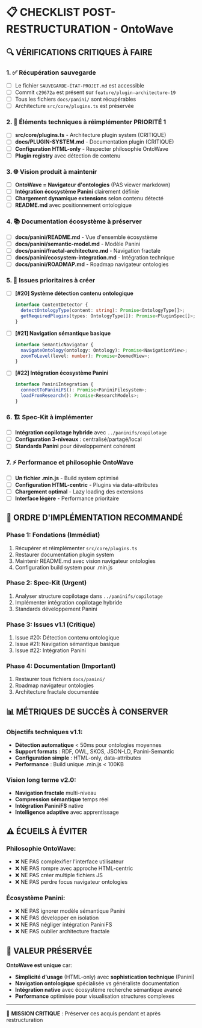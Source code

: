 # 📋 CHECKLIST POST-RESTRUCTURATION - OntoWave

## 🔍 VÉRIFICATIONS CRITIQUES À FAIRE

### 1. ✅ Récupération sauvegarde
- [ ] Le fichier `SAUVEGARDE-ÉTAT-PROJET.md` est accessible
- [ ] Commit `c29672a` est présent sur `feature/plugin-architecture-19`
- [ ] Tous les fichiers `docs/panini/` sont récupérables
- [ ] Architecture `src/core/plugins.ts` est préservée

### 2. 🔧 Éléments techniques à réimplémenter PRIORITÉ 1
- [ ] **src/core/plugins.ts** - Architecture plugin system (CRITIQUE)
- [ ] **docs/PLUGIN-SYSTEM.md** - Documentation plugin (CRITIQUE)
- [ ] **Configuration HTML-only** - Respecter philosophie OntoWave
- [ ] **Plugin registry** avec détection de contenu

### 3. 🌐 Vision produit à maintenir
- [ ] **OntoWave = Navigateur d'ontologies** (PAS viewer markdown)
- [ ] **Intégration écosystème Panini** clairement définie
- [ ] **Chargement dynamique extensions** selon contenu détecté
- [ ] **README.md** avec positionnement ontologique

### 4. 📚 Documentation écosystème à préserver
- [ ] **docs/panini/README.md** - Vue d'ensemble écosystème
- [ ] **docs/panini/semantic-model.md** - Modèle Panini
- [ ] **docs/panini/fractal-architecture.md** - Navigation fractale
- [ ] **docs/panini/ecosystem-integration.md** - Intégration technique
- [ ] **docs/panini/ROADMAP.md** - Roadmap navigateur ontologies

### 5. 🎯 Issues prioritaires à créer
- [ ] **[#20] Système détection contenu ontologique**
  ```typescript
  interface ContentDetector {
    detectOntologyType(content: string): Promise<OntologyType[]>;
    getRequiredPlugins(types: OntologyType[]): Promise<PluginSpec[]>;
  }
  ```

- [ ] **[#21] Navigation sémantique basique**
  ```typescript
  interface SemanticNavigator {
    navigateOntology(ontology: Ontology): Promise<NavigationView>;
    zoomToLevel(level: number): Promise<ZoomedView>;
  }
  ```

- [ ] **[#22] Intégration écosystème Panini**
  ```typescript
  interface PaniniIntegration {
    connectToPaniniFS(): Promise<PaniniFilesystem>;
    loadFromResearch(): Promise<ResearchModels>;
  }
  ```

### 6. 🏗️ Spec-Kit à implémenter
- [ ] **Intégration copilotage hybride** avec `../paninifs/copilotage`
- [ ] **Configuration 3-niveaux** : centralisé/partagé/local
- [ ] **Standards Panini** pour développement cohérent

### 7. ⚡ Performance et philosophie OntoWave
- [ ] **Un fichier .min.js** - Build system optimisé
- [ ] **Configuration HTML-centric** - Plugins via data-attributes
- [ ] **Chargement optimal** - Lazy loading des extensions
- [ ] **Interface légère** - Performance prioritaire

## 🚀 ORDRE D'IMPLÉMENTATION RECOMMANDÉ

### Phase 1: Fondations (Immédiat)
1. Récupérer et réimplémenter `src/core/plugins.ts`
2. Restaurer documentation plugin system
3. Maintenir README.md avec vision navigateur ontologies
4. Configuration build system pour .min.js

### Phase 2: Spec-Kit (Urgent)
1. Analyser structure copilotage dans `../paninifs/copilotage`
2. Implémenter intégration copilotage hybride
3. Standards développement Panini

### Phase 3: Issues v1.1 (Critique)
1. Issue #20: Détection contenu ontologique
2. Issue #21: Navigation sémantique basique
3. Issue #22: Intégration Panini

### Phase 4: Documentation (Important)
1. Restaurer tous fichiers `docs/panini/`
2. Roadmap navigateur ontologies
3. Architecture fractale documentée

## 📊 MÉTRIQUES DE SUCCÈS À CONSERVER

### Objectifs techniques v1.1:
- **Détection automatique** < 50ms pour ontologies moyennes
- **Support formats** : RDF, OWL, SKOS, JSON-LD, Panini-Semantic
- **Configuration simple** : HTML-only, data-attributes
- **Performance** : Build unique .min.js < 100KB

### Vision long terme v2.0:
- **Navigation fractale** multi-niveau
- **Compression sémantique** temps réel
- **Intégration PaniniFS** native
- **Intelligence adaptive** avec apprentissage

## ⚠️ ÉCUEILS À ÉVITER

### Philosophie OntoWave:
- ❌ NE PAS complexifier l'interface utilisateur
- ❌ NE PAS rompre avec approche HTML-centric
- ❌ NE PAS créer multiple fichiers JS
- ❌ NE PAS perdre focus navigateur ontologies

### Écosystème Panini:
- ❌ NE PAS ignorer modèle sémantique Panini
- ❌ NE PAS développer en isolation
- ❌ NE PAS négliger intégration PaniniFS
- ❌ NE PAS oublier architecture fractale

## 💎 VALEUR PRÉSERVÉE

**OntoWave est unique** car:
- **Simplicité d'usage** (HTML-only) avec **sophistication technique** (Panini)
- **Navigation ontologique** spécialisée vs généraliste documentation
- **Intégration native** avec écosystème recherche sémantique avancé
- **Performance** optimisée pour visualisation structures complexes

---

🔐 **MISSION CRITIQUE** : Préserver ces acquis pendant et après restructuration
